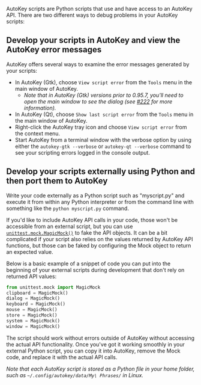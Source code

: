 AutoKey scripts are Python scripts that use and have access to an AutoKey API. There are two different ways to debug problems in your AutoKey scripts:

## Develop your scripts in AutoKey and view the AutoKey error messages
AutoKey offers several ways to examine the error messages generated by your scripts:


* In AutoKey (Gtk), choose `View script error` from the `Tools` menu in the main window of AutoKey.
  * _Note that in AutoKey (Gtk) versions prior to 0.95.7, you'll need to open the main window to see the dialog (see [#222](https://github.com/autokey/autokey/issues/222) for more information)._
* In AutoKey (Qt), choose `Show last script error` from the `Tools` menu in the main window of AutoKey.
* Right-click the AutoKey tray icon and choose `View script error` from the context menu.
* Start AutoKey from a terminal window with the verbose option by using either the `autokey-gtk --verbose` or `autokey-qt --verbose` command to see your scripting errors logged in the console output.

## Develop your scripts externally using Python and then port them to AutoKey
Write your code externally as a Python script such as "myscript.py" and execute it from within any Python interpreter or from the command line with something like the `python myscript.py` command.

If you'd like to include AutoKey API calls in your code, those won't be accessible from an external script, but you can use [`unittest.mock.MagicMock()`](https://docs.python.org/3/library/unittest.mock.html) to fake the API objects. It can be a bit complicated if your script also relies on the values returned by AutoKey API functions, but those can be faked by configuring the Mock object to return an expected value.

Below is a basic example of a snippet of code you can put into the beginning of your external scripts during development that don't rely on returned API values:

```python
from unittest.mock import MagicMock
clipboard = MagicMock()
dialog = MagicMock()
keyboard = MagicMock()
mouse = MagicMock()
store = MagicMock()
system = MagicMock()
window = MagicMock()
```

The script should work without errors outside of AutoKey without accessing the actual API functionality.
Once you've got it working smoothly in your external Python script, you can copy it into AutoKey, remove the Mock code, and replace it with the actual API calls.

_Note that each AutoKey script is stored as a Python file in your home folder, such as `~/.config/autokey/data/My\ Phrases/` in Linux._
